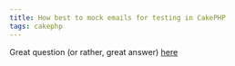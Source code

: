 ```yaml
---
title: How best to mock emails for testing in CakePHP
tags: cakephp
---
```


Great question (or rather, great answer) [here](http://stackoverflow.com/questions/12712865/use-a-different-email-config-during-unit-testing-in-cakephp)